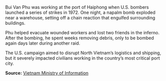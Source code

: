 
Bui Van Phu was working at the port of Haiphong when U.S. bombers launched a series of strikes in 1972. One night, a napalm bomb exploded near a warehouse, setting off a chain reaction that engulfed surrounding buildings.

Phu helped evacuate wounded workers and lost two friends in the inferno. After the bombing, he spent weeks removing debris, only to be bombed again days later during another raid.

The U.S. campaign aimed to disrupt North Vietnam’s logistics and shipping, but it severely impacted civilians working in the country’s most critical port city.

**Source:** [Vietnam Ministry of Information](https://vietnamnews.vn)